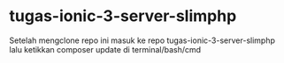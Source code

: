 # tugas-ionic-3-server-slimphp

Setelah mengclone repo ini 
masuk ke repo tugas-ionic-3-server-slimphp lalu ketikkan composer update di terminal/bash/cmd
